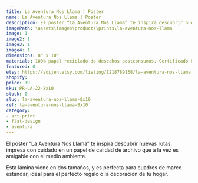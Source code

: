 ```yaml
---
title: La Aventura Nos Llama | Poster
name: La Aventura Nos Llama | Poster
description: El poster “La Aventura Nos Llama” te inspira descubrir nuevas rutas, impresa con cuidado en un papel de calidad de archivo que a la vez es amigable con el medio ambiente.
imagePath: \assets\images\products\prints\la-aventura-nos-llama
image: 1
image2: 1
image3: 1
image4: 1
dimensions: 8" x 10"
materials: 100% papel reciclado de desechos postconsumos. Certificado FSC.
featured: 0
etsy: https://soijen.etsy.com/listing/1218789138/la-aventura-nos-llama-adventure-poster?utm_source=Copy&utm_medium=ListingManager&utm_campaign=Share&utm_term=so.lmsm&share_time=1695260034461
shopify: 
price: 19
sku: PR-LA-22-8x10
stock: 0
slug: la-aventura-nos-llama-8x10
ref: la-aventura-nos-llama-8x10
category:
- art-print
- flat-design
- aventura
---
```

El poster “La Aventura Nos Llama” te inspira descubrir nuevas rutas, impresa con cuidado en un papel de calidad de archivo que a la vez es amigable con el medio ambiente.

Esta lámina viene en dos tamaños, y es perfecta para cuadros de marco estándar, ideal para el perfecto regalo o la decoración de tu hogar.

